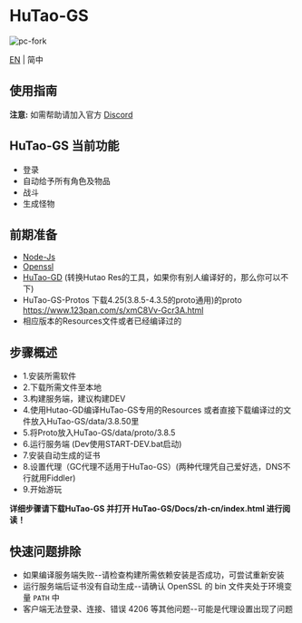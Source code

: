 # HuTao-GS

![pc-fork](./pc-fork.jpg)
<!-- Source: https://raw.githubusercontent.com/crowity/HuTao-GS/master/pc-forkk.jpg -->

[EN](README.md) | 简中

## 使用指南

**注意:** 如需帮助请加入官方 [Discord](https://discord.gg/4tZ96QMvHq)

## HuTao-GS 当前功能

* 登录
* 自动给予所有角色及物品
* 战斗
* 生成怪物

## 前期准备 ##

* [Node-Js](https://nodejs.org/en/)
* [Openssl](https://slproweb.com/products/Win32OpenSSL.html)
* [HuTao-GD](https://github.com/NotArandomGUY/HuTao-GD) (转换Hutao Res的工具，如果你有别人编译好的，那么你可以不下)
* HuTao-GS-Protos 下载4.25(3.8.5-4.3.5的proto通用)的proto https://www.123pan.com/s/xmC8Vv-Gcr3A.html 
* 相应版本的Resources文件或者已经编译过的

## 步骤概述 ##
* 1.安装所需软件
* 2.下载所需文件至本地
* 3.构建服务端，建议构建DEV
* 4.使用Hutao-GD编译HuTao-GS专用的Resources 或者直接下载编译过的文件放入HuTao-GS/data/3.8.50里
* 5.将Proto放入HuTao-GS/data/proto/3.8.5
* 6.运行服务端 (Dev使用START-DEV.bat启动)
* 7.安装自动生成的证书
* 8.设置代理（GC代理不适用于HuTao-GS）(两种代理凭自己爱好选，DNS不行就用Fiddler)
* 9.开始游玩

**详细步骤请下载HuTao-GS 并打开 HuTao-GS/Docs/zh-cn/index.html 进行阅读！**

## 快速问题排除 ##

* 如果编译服务端失败--请检查构建所需依赖安装是否成功，可尝试重新安装
* 运行服务端后证书没有自动生成--请确认 OpenSSL 的 bin 文件夹处于环境变量 `PATH` 中
* 客户端无法登录、连接、错误 4206 等其他问题--可能是代理设置出现了问题

